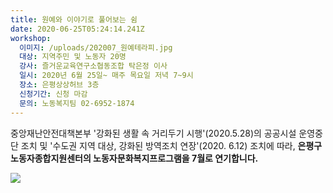 ```yaml
---
title: 원예와 이야기로 풀어보는 쉼
date: 2020-06-25T05:24:14.241Z
workshop:
  이미지: /uploads/202007_원예테라피.jpg
  대상: 지역주민 및 노동자 20명
  강사: 즐거운교육연구소협동조합 탁은정 이사
  일시: 2020년 6월 25일~ 매주 목요일 저녁 7~9시
  장소: 은평상상허브 3층
  신청기간: 신청 마감
  문의: 노동복지팀 02-6952-1874
---
```

중앙재난안전대책본부 '강화된 생활 속 거리두기 시행'(2020.5.28)의 공공시설 운영중단 조치 및 '수도권 지역 대상, 강화된 방역조치 연장'(2020. 6.12) 조치에 따라, **은평구노동자종합지원센터의 노동자문화복지프로그램을 7월로 연기합니다.**





![ ](/uploads/202007_원예테라피.jpg " ")